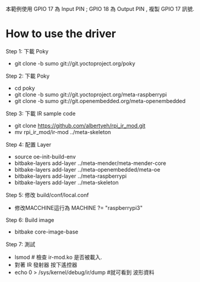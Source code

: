 本範例使用 GPIO 17 為 Input PIN ; GPIO 18 為 Output PIN , 複製 GPIO 17 訊號.

How to use the driver
===========

Step 1: 下載 Poky

* git clone -b sumo git://git.yoctoproject.org/poky


Step 2: 下載 Poky

* cd poky
* git clone -b sumo git://git.yoctoproject.org/meta-raspberrypi
* git clone -b sumo git://git.openembedded.org/meta-openembedded

Step 3: 下載 IR sample code
* git clone https://github.com/albertyeh/rpi_ir_mod.git
* mv rpi_ir_mod/ir-mod ../meta-skeleton

Step 4: 配置 Layer
* source oe-init-build-env
* bitbake-layers add-layer ../meta-mender/meta-mender-core
* bitbake-layers add-layer ../meta-openembedded/meta-oe
* bitbake-layers add-layer ../meta-raspberrypi
* bitbake-layers add-layer ../meta-skeleton

Step 5: 修改 build/conf/local.conf 
* 修改MACCHINE這行為 MACHINE ?= "raspberrypi3"

Step 6: Build image
* bitbake core-image-base

Step 7: 測試
* lsmod   # 檢查 ir-mod.ko 是否被載入.
* 對著 IR 發射器 按下遙控器
* echo 0 > /sys/kernel/debug/ir/dump      #就可看到 波形資料
